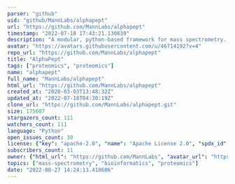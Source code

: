 ```yaml
---
parser: "github"
uid: "github/MannLabs/alphapept"
url: "https://github.com/MannLabs/alphapept"
timestamp: "2022-07-18 17:43:21.130839"
description: "A modular, python-based framework for mass spectrometry. Powered by nbdev."
avatar: "https://avatars.githubusercontent.com/u/46714192?v=4"
repo_url: "https://github.com/MannLabs/alphapept"
title: "AlphaPept"
tags: ["proteomics", "proteomics"]
name: "alphapept"
full_name: "MannLabs/alphapept"
html_url: "https://github.com/MannLabs/alphapept"
created_at: "2020-03-03T13:48:32Z"
updated_at: "2022-07-18T04:30:19Z"
clone_url: "https://github.com/MannLabs/alphapept.git"
size: 175607
stargazers_count: 111
watchers_count: 111
language: "Python"
open_issues_count: 30
license: {"key": "apache-2.0", "name": "Apache License 2.0", "spdx_id": "Apache-2.0", "url": "https://api.github.com/licenses/apache-2.0", "node_id": "MDc6TGljZW5zZTI="}
subscribers_count: 11
owner: {"html_url": "https://github.com/MannLabs", "avatar_url": "https://avatars.githubusercontent.com/u/46714192?v=4", "login": "MannLabs", "type": "Organization"}
topics: ["mass-spectrometry", "bioinformatics", "proteomics"]
date: "2022-08-27 14:24:13.418606"
---
```

